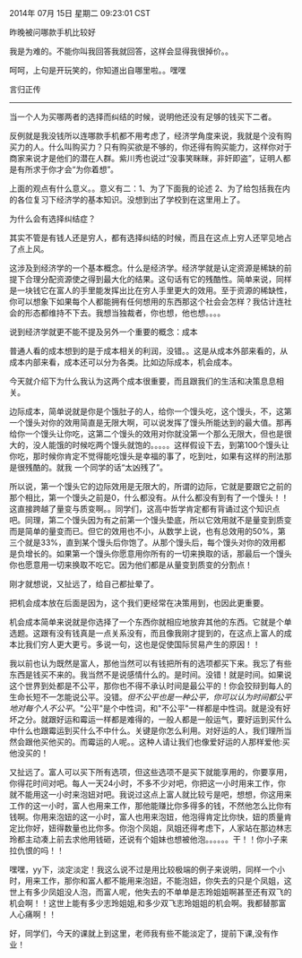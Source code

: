 2014年 07月 15日 星期二 09:23:01 CST

昨晚被问哪款手机比较好

我是为难的。不能你叫我回答我就回答，这样会显得我很掉价。。

呵呵，上句是开玩笑的，你知道出自哪里啦。。嘿嘿

言归正传

------------
当一个人为买哪两者的选择而纠结的时候，说明他还没有足够的钱买下二者。

反例就是我没钱所以连哪款手机都不用考虑了，经济学角度来说，我就是个没有购买力的人。什么叫购买力？只有购买欲是不够的，你还得有购买能力，这样你对于商家来说才是他们的潜在人群。紫川秀也说过“没事笑眯眯，非奸即盗”，证明人都是有所求于你才会“为你着想”。

上面的观点有什么意义。。意义有二：1、为了下面我的论述 2、为了给包括我在内的各位复习下经济学的基本知识。没想到出了学校到在这里用上了。


为什么会有选择纠结症？

其实不管是有钱人还是穷人，都有选择纠结的时候，而且在这点上穷人还罕见地占了点上风。

这涉及到经济学的一个基本概念。什么是经济学。经济学就是认定资源是稀缺的前提下合理分配资源使之得到最大化的结果。这句话有它的残酷性。简单来说，同样是一块钱它在富人的手里能发挥出比在穷人手里更大的效用。至于资源的稀缺性，你可以想象下如果每个人都能拥有任何想用的东西那这个社会会怎样？我估计连社会的形态都维持不下去。我想当独裁者，你也想，他也想。。。。

说到经济学就更不能不提及另外一个重要的概念：成本

普通人看的成本想到的是于成本相关的利润，没错。。这是从成本外部来看的，从成本内部来看，成本还可以分为各类。比如边际成本，机会成本。

今天就介绍下为什么我认为这两个成本很重要，而且跟我们的生活和决策息息相关。

边际成本，简单说就是你是个饿肚子的人，给你一个馒头吃，这个馒头，不，这第一个馒头对你的效用简直是无限大啊，可以说发挥了馒头所能达到的最大值。那再给你一个馒头让你吃，这第二个馒头的效用对你就没第一个那么无限大，但也是很大的，没人能饿的时候吃两个馒头就饱的。。。。。这样假设下去，到第100个馒头让你吃，那时候你肯定不觉得能吃馒头是幸福的事了，吃到吐，如果有这样的刑法那是很残酷的。就我 一个同学的话“太凶残了”。

所以说，第一个馒头它的边际效用是无限大的，所谓的边际，它就是要跟它之前的那个相比，第一个馒头之前是0，什么都没有。从什么都没有到有了一个馒头！！这直接跨越了量变与质变啊。。同学们，这高中哲学肯定都有背诵过这个知识点吧。同理，第二个馒头因为有之前第一个馒头垫底，所以它效用就不是量变到质变而是简单的量变而已。但它的效用也不小，从数学上说，也有总效用的50%，第三个就是33%，直到某个馒头后你饱了。从那个馒头后，每个馒头对你的效用都是负增长的。如果第一个馒头你愿意用你所有的一切来换取的话，那最后一个馒头你也愿意用一切来换取不吃它。因为他们都是从量变到质变的分割点！

刚才就想说，又扯远了，给自己都扯晕了。

把机会成本放在后面是因为，这个我们更经常在决策用到，也因此更重要。

机会成本简单来说就是你选择了一个东西你就相应地放弃其他的东西。它就是个单选题。这跟有没有钱真是一点关系没有，而且像我刚才提到的，在这点上富人的成本比我们穷人更大更亏。多说一句，这也是促使国际贸易产生的原因！！

我以前也认为既然是富人，那他当然可以有钱把所有的选项都买下来。我忘了有些东西是钱买不来的。我当然不是说感情什么的。是时间。没错！就是时间。如果说这个世界到处都是不公平，那你也不得不承认时间是最公平的！你会狡辩到每人的生命长短不一怎能说公平。没错。*但不公平也是一种公平，你可以认为时间都公平地对每个人不公平*。"公平"是个中性词，和"不公平"一样都是中性词。就是没有好坏之分。就跟好运和霉运一样都是难得的，一般人都是一般运气，要好运到买什么中什么也跟霉运到买什么不中什么。关键是你怎么利用。对好运的人，我们理所当然会跟他买他买的。而霉运的人呢。。这种人请让我们也像爱好运的人那样爱他:买他没买的！

又扯远了。富人可以买下所有选项，但这些选项不是买下就能享用的，你要享用，你得花时间对吧。每人一天24小时，不多不少对吧，你把这一小时用来工作，你就不能用这一小时来泡妞对吧。我说过这点上富人就比较亏是吧，想想，你这用来工作的这一小时，富人也用来工作，那他能赚比你多得多的钱，不然他怎么比你有钱啊。你用来泡妞的这一小时，富人也用来泡妞，他泡得肯定比你快，妞的质量肯定比你好，妞得数量也比你多。你泡个凤姐，凤姐还得考虑下，人家站在那边林志玲都主动凑上前去求他用钱砸，还说有个姐妹也想被他泡。。。。。。干！！你小子来拉仇恨的吗！！

嘿嘿，yy下，淡定淡定！我这么说不过是用比较极端的例子来说明，同样一个小时，用来工作，那你和富人都不能用来泡妞，不能泡妞，你失去的只是个凤姐，这世上有多少凤姐没人泡，而富人呢，他失去的不单单是志玲姐姐啊甚至还有双飞的机会啊！！这世上能有多少志玲姐姐,和多少双飞志玲姐姐的机会啊。我都替那富人心痛啊！！


好，同学们，今天的课就上到这里，老师我有些不能淡定了，提前下课,没有作业！
